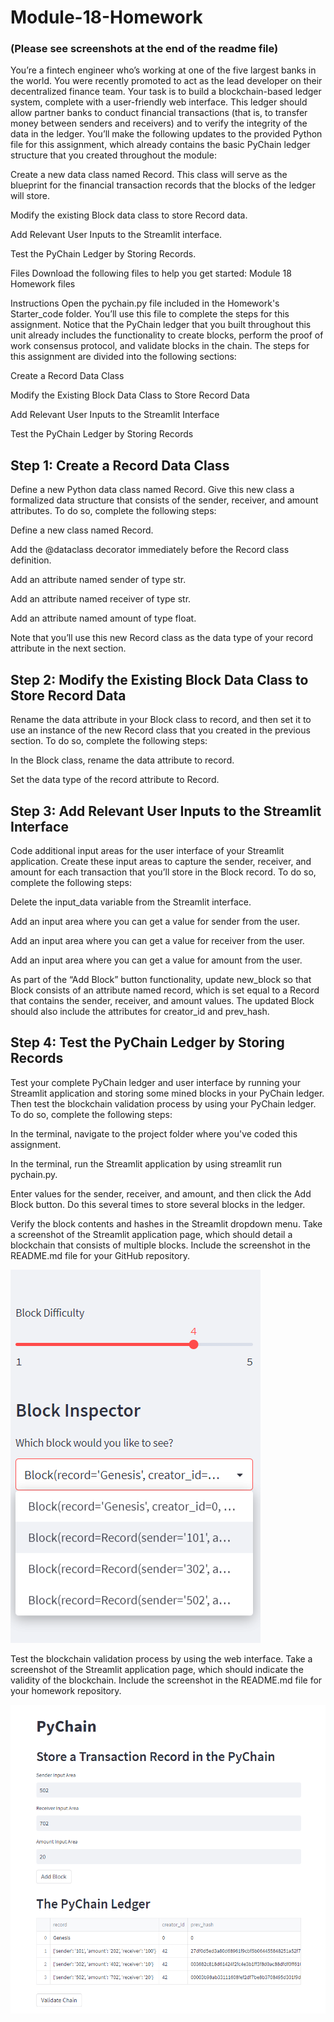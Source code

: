 # Module-18-Homework
### (Please see screenshots at the end of the readme file)
You’re a fintech engineer who’s working at one of the five largest banks in the world. You were recently promoted to act as the lead developer on their decentralized finance team. Your task is to build a blockchain-based ledger system, complete with a user-friendly web interface. This ledger should allow partner banks to conduct financial transactions (that is, to transfer money between senders and receivers) and to verify the integrity of the data in the ledger.
You’ll make the following updates to the provided Python file for this assignment, which already contains the basic PyChain ledger structure that you created throughout the module:


Create a new data class named Record. This class will serve as the blueprint for the financial transaction records that the blocks of the ledger will store.


Modify the existing Block data class to store Record data.


Add Relevant User Inputs to the Streamlit interface.


Test the PyChain Ledger by Storing Records.




Files
Download the following files to help you get started:
Module 18 Homework files


Instructions
Open the pychain.py file included in the Homework's Starter_code folder. You’ll use this file to complete the steps for this assignment. Notice that the PyChain ledger that you built throughout this unit already includes the functionality to create blocks, perform the proof of work consensus protocol, and validate blocks in the chain.
The steps for this assignment are divided into the following sections:


Create a Record Data Class


Modify the Existing Block Data Class to Store Record Data


Add Relevant User Inputs to the Streamlit Interface


Test the PyChain Ledger by Storing Records



## Step 1: Create a Record Data Class
Define a new Python data class named Record. Give this new class a formalized data structure that consists of the sender, receiver, and amount attributes. To do so, complete the following steps:


Define a new class named Record.


Add the @dataclass decorator immediately before the Record class definition.


Add an attribute named sender of type str.


Add an attribute named receiver of type str.


Add an attribute named amount of type float.


Note that you’ll use this new Record class as the data type of your record attribute in the next section.

## Step 2: Modify the Existing Block Data Class to Store Record Data
Rename the data attribute in your Block class to record, and then set it to use an instance of the new Record class that you created in the previous section. To do so, complete the following steps:


In the Block class, rename the data attribute to record.


Set the data type of the record attribute to Record.



## Step 3: Add Relevant User Inputs to the Streamlit Interface
Code additional input areas for the user interface of your Streamlit application. Create these input areas to capture the sender, receiver, and amount for each transaction that you’ll store in the Block record. To do so, complete the following steps:


Delete the input_data variable from the Streamlit interface.


Add an input area where you can get a value for sender from the user.


Add an input area where you can get a value for receiver from the user.


Add an input area where you can get a value for amount from the user.


As part of the “Add Block” button functionality, update new_block so that Block consists of an attribute named record, which is set equal to a Record that contains the sender, receiver, and amount values. The updated Block should also include the attributes for creator_id and prev_hash.



## Step 4: Test the PyChain Ledger by Storing Records
Test your complete PyChain ledger and user interface by running your Streamlit application and storing some mined blocks in your PyChain ledger. Then test the blockchain validation process by using your PyChain ledger. To do so, complete the following steps:


In the terminal, navigate to the project folder where you've coded this assignment.


In the terminal, run the Streamlit application by using streamlit run pychain.py.


Enter values for the sender, receiver, and amount, and then click the Add Block button. Do this several times to store several blocks in the ledger.


Verify the block contents and hashes in the Streamlit dropdown menu. Take a screenshot of the Streamlit application page, which should detail a blockchain that consists of multiple blocks. Include the screenshot in the README.md file for your GitHub repository.

![](Streamlit%20Screen%20Shots/Drop%20Down%20Menu.png)


Test the blockchain validation process by using the web interface. Take a screenshot of the Streamlit application page, which should indicate the validity of the blockchain. Include the screenshot in the README.md file for your homework repository.

![](Streamlit%20Screen%20Shots/Pychain%20Ledger.png)



